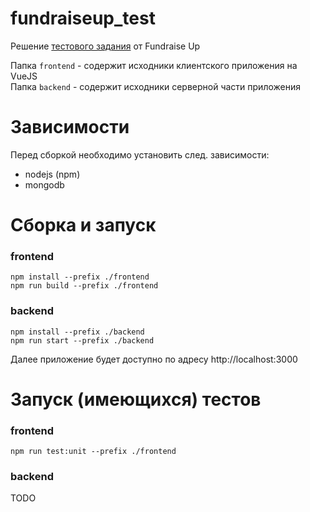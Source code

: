 # fundraiseup_test
Решение [тестового задания](https://www.notion.so/Fullstack-test-b500e565cb89462b88003dd60927ab82) от Fundraise Up  

Папка `frontend` - содержит исходники клиентского приложения на VueJS  
Папка `backend` - содержит исходники серверной части приложения

# Зависимости
Перед сборкой необходимо установить след. зависимости:
* nodejs (npm)
* mongodb

# Сборка и запуск
### frontend
```shell script
npm install --prefix ./frontend
npm run build --prefix ./frontend
```
### backend
```shell script
npm install --prefix ./backend
npm run start --prefix ./backend
```
Далее приложение будет доступно по адресу http://localhost:3000

# Запуск (имеющихся) тестов
### frontend
```shell script
npm run test:unit --prefix ./frontend
```
### backend
TODO
